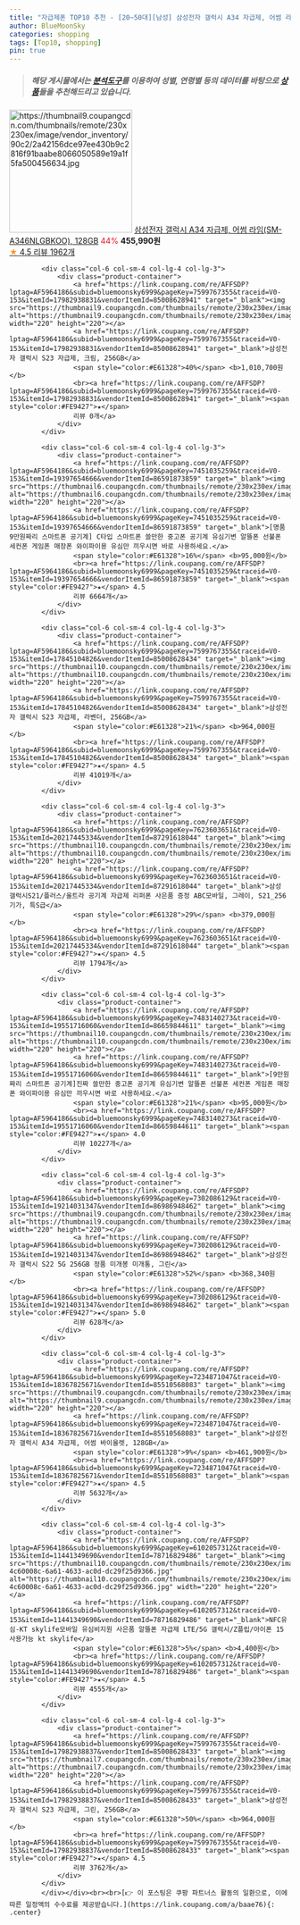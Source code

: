 ```yaml
---
title: "자급제폰 TOP10 추천 - [20~50대][남성] 삼성전자 갤럭시 A34 자급제, 어썸 라임(SM-A346NLGBKOO), 128GB"
author: BlueMoonSky
categories: shopping
tags: [Top10, shopping]
pin: true
---
```


> ##### 해당 게시물에서는 [**분석도구**](https://itemscout.io/)를 이용하여 **성별**, **연령별** 등의 데이터를 바탕으로 [**상품**](https://link.coupang.com/a/baae76)들을 추천해드리고 있습니다.
<div class="container"><div class="row">
            <div class="col-6 col-sm-4 col-lg-4 col-lg-3">
                <div class="product-container">
                    <a href="https://link.coupang.com/re/AFFSDP?lptag=AF5964186&subid=bluemoonsky6999&pageKey=7234871047&traceid=V0-153&itemId=18367825677&vendorItemId=85510568067" target="_blank"><img src="https://thumbnail9.coupangcdn.com/thumbnails/remote/230x230ex/image/vendor_inventory/90c2/2a42156dce97ee430b9c2816f91baabe8066050589e19a1f5fa500456634.jpg" alt="https://thumbnail9.coupangcdn.com/thumbnails/remote/230x230ex/image/vendor_inventory/90c2/2a42156dce97ee430b9c2816f91baabe8066050589e19a1f5fa500456634.jpg" width="220" height="220"></a>
                    <a href="https://link.coupang.com/re/AFFSDP?lptag=AF5964186&subid=bluemoonsky6999&pageKey=7234871047&traceid=V0-153&itemId=18367825677&vendorItemId=85510568067" target="_blank">삼성전자 갤럭시 A34 자급제, 어썸 라임(SM-A346NLGBKOO), 128GB</a>
                    <span style="color:#E61328">44%</span> <b>455,990원</b>
                    <br><a href="https://link.coupang.com/re/AFFSDP?lptag=AF5964186&subid=bluemoonsky6999&pageKey=7234871047&traceid=V0-153&itemId=18367825677&vendorItemId=85510568067" target="_blank"><span style="color:#FE9427">★</span> 4.5
                    리뷰 1962개</a>
                </div>
            </div>
            
            <div class="col-6 col-sm-4 col-lg-4 col-lg-3">
                <div class="product-container">
                    <a href="https://link.coupang.com/re/AFFSDP?lptag=AF5964186&subid=bluemoonsky6999&pageKey=7599767355&traceid=V0-153&itemId=17982938831&vendorItemId=85008628941" target="_blank"><img src="https://thumbnail9.coupangcdn.com/thumbnails/remote/230x230ex/image/rs_quotation_api/iv8uened/94fcdaabfe7a49de89a058462ad5757a.jpg" alt="https://thumbnail9.coupangcdn.com/thumbnails/remote/230x230ex/image/rs_quotation_api/iv8uened/94fcdaabfe7a49de89a058462ad5757a.jpg" width="220" height="220"></a>
                    <a href="https://link.coupang.com/re/AFFSDP?lptag=AF5964186&subid=bluemoonsky6999&pageKey=7599767355&traceid=V0-153&itemId=17982938831&vendorItemId=85008628941" target="_blank">삼성전자 갤럭시 S23 자급제, 크림, 256GB</a>
                    <span style="color:#E61328">40%</span> <b>1,010,700원</b>
                    <br><a href="https://link.coupang.com/re/AFFSDP?lptag=AF5964186&subid=bluemoonsky6999&pageKey=7599767355&traceid=V0-153&itemId=17982938831&vendorItemId=85008628941" target="_blank"><span style="color:#FE9427">★</span> 
                    리뷰 0개</a>
                </div>
            </div>
            
            <div class="col-6 col-sm-4 col-lg-4 col-lg-3">
                <div class="product-container">
                    <a href="https://link.coupang.com/re/AFFSDP?lptag=AF5964186&subid=bluemoonsky6999&pageKey=7451035259&traceid=V0-153&itemId=19397654666&vendorItemId=86591873859" target="_blank"><img src="https://thumbnail6.coupangcdn.com/thumbnails/remote/230x230ex/image/vendor_inventory/dfd3/536ffe1bd6e61a4e4f7abf56e9a51463a8eb5c33eb4b87348b9b94b4ea0c.png" alt="https://thumbnail6.coupangcdn.com/thumbnails/remote/230x230ex/image/vendor_inventory/dfd3/536ffe1bd6e61a4e4f7abf56e9a51463a8eb5c33eb4b87348b9b94b4ea0c.png" width="220" height="220"></a>
                    <a href="https://link.coupang.com/re/AFFSDP?lptag=AF5964186&subid=bluemoonsky6999&pageKey=7451035259&traceid=V0-153&itemId=19397654666&vendorItemId=86591873859" target="_blank">[명품 9만원짜리 스마트폰 공기계] C타입 스마트폰 쓸만한 중고폰 공기계 유심기변 알뜰폰 선불폰 세컨폰 게임폰 매장폰 와이파이용 유심만 끼우시면 바로 사용하세요.</a>
                    <span style="color:#E61328">16%</span> <b>95,000원</b>
                    <br><a href="https://link.coupang.com/re/AFFSDP?lptag=AF5964186&subid=bluemoonsky6999&pageKey=7451035259&traceid=V0-153&itemId=19397654666&vendorItemId=86591873859" target="_blank"><span style="color:#FE9427">★</span> 4.5
                    리뷰 6664개</a>
                </div>
            </div>
            
            <div class="col-6 col-sm-4 col-lg-4 col-lg-3">
                <div class="product-container">
                    <a href="https://link.coupang.com/re/AFFSDP?lptag=AF5964186&subid=bluemoonsky6999&pageKey=7599767355&traceid=V0-153&itemId=17845104826&vendorItemId=85008628434" target="_blank"><img src="https://thumbnail10.coupangcdn.com/thumbnails/remote/230x230ex/image/rs_quotation_api/xltsmxul/9f3b6a0bc622469fb079093229538bdb.jpg" alt="https://thumbnail10.coupangcdn.com/thumbnails/remote/230x230ex/image/rs_quotation_api/xltsmxul/9f3b6a0bc622469fb079093229538bdb.jpg" width="220" height="220"></a>
                    <a href="https://link.coupang.com/re/AFFSDP?lptag=AF5964186&subid=bluemoonsky6999&pageKey=7599767355&traceid=V0-153&itemId=17845104826&vendorItemId=85008628434" target="_blank">삼성전자 갤럭시 S23 자급제, 라벤더, 256GB</a>
                    <span style="color:#E61328">21%</span> <b>964,000원</b>
                    <br><a href="https://link.coupang.com/re/AFFSDP?lptag=AF5964186&subid=bluemoonsky6999&pageKey=7599767355&traceid=V0-153&itemId=17845104826&vendorItemId=85008628434" target="_blank"><span style="color:#FE9427">★</span> 4.5
                    리뷰 41019개</a>
                </div>
            </div>
            
            <div class="col-6 col-sm-4 col-lg-4 col-lg-3">
                <div class="product-container">
                    <a href="https://link.coupang.com/re/AFFSDP?lptag=AF5964186&subid=bluemoonsky6999&pageKey=7623603651&traceid=V0-153&itemId=20217445334&vendorItemId=87291618044" target="_blank"><img src="https://thumbnail10.coupangcdn.com/thumbnails/remote/230x230ex/image/vendor_inventory/8b24/642ad6b3cea7cfabae8b66891e4eff441b1eb3adf3dbe49e51f53c1b0bd2.jpg" alt="https://thumbnail10.coupangcdn.com/thumbnails/remote/230x230ex/image/vendor_inventory/8b24/642ad6b3cea7cfabae8b66891e4eff441b1eb3adf3dbe49e51f53c1b0bd2.jpg" width="220" height="220"></a>
                    <a href="https://link.coupang.com/re/AFFSDP?lptag=AF5964186&subid=bluemoonsky6999&pageKey=7623603651&traceid=V0-153&itemId=20217445334&vendorItemId=87291618044" target="_blank">삼성 갤럭시S21/플러스/울트라 공기계 자급제 리퍼폰 사은품 증정 ABC모바일, 그레이, S21_256기가, 특S급</a>
                    <span style="color:#E61328">29%</span> <b>379,000원</b>
                    <br><a href="https://link.coupang.com/re/AFFSDP?lptag=AF5964186&subid=bluemoonsky6999&pageKey=7623603651&traceid=V0-153&itemId=20217445334&vendorItemId=87291618044" target="_blank"><span style="color:#FE9427">★</span> 4.5
                    리뷰 1794개</a>
                </div>
            </div>
            
            <div class="col-6 col-sm-4 col-lg-4 col-lg-3">
                <div class="product-container">
                    <a href="https://link.coupang.com/re/AFFSDP?lptag=AF5964186&subid=bluemoonsky6999&pageKey=7483140273&traceid=V0-153&itemId=19551716060&vendorItemId=86659844611" target="_blank"><img src="https://thumbnail10.coupangcdn.com/thumbnails/remote/230x230ex/image/vendor_inventory/5d68/0e4d5514929db3f8bd70831234bea99bd0cd269f380c0547a754b3e6a1e2.png" alt="https://thumbnail10.coupangcdn.com/thumbnails/remote/230x230ex/image/vendor_inventory/5d68/0e4d5514929db3f8bd70831234bea99bd0cd269f380c0547a754b3e6a1e2.png" width="220" height="220"></a>
                    <a href="https://link.coupang.com/re/AFFSDP?lptag=AF5964186&subid=bluemoonsky6999&pageKey=7483140273&traceid=V0-153&itemId=19551716060&vendorItemId=86659844611" target="_blank">[9만원짜리 스마트폰 공기계]진짜 쓸만한 중고폰 공기계 유심기변 알뜰폰 선불폰 세컨폰 게임폰 매장폰 와이파이용 유심만 끼우시면 바로 사용하세요.</a>
                    <span style="color:#E61328">21%</span> <b>95,000원</b>
                    <br><a href="https://link.coupang.com/re/AFFSDP?lptag=AF5964186&subid=bluemoonsky6999&pageKey=7483140273&traceid=V0-153&itemId=19551716060&vendorItemId=86659844611" target="_blank"><span style="color:#FE9427">★</span> 4.0
                    리뷰 10227개</a>
                </div>
            </div>
            
            <div class="col-6 col-sm-4 col-lg-4 col-lg-3">
                <div class="product-container">
                    <a href="https://link.coupang.com/re/AFFSDP?lptag=AF5964186&subid=bluemoonsky6999&pageKey=7302086129&traceid=V0-153&itemId=19214031347&vendorItemId=86986948462" target="_blank"><img src="https://thumbnail9.coupangcdn.com/thumbnails/remote/230x230ex/image/vendor_inventory/b51d/fd264c3b291b1203fcc0fca9abbb579b4e1dad79a48f830b59fbac21eab0.jpg" alt="https://thumbnail9.coupangcdn.com/thumbnails/remote/230x230ex/image/vendor_inventory/b51d/fd264c3b291b1203fcc0fca9abbb579b4e1dad79a48f830b59fbac21eab0.jpg" width="220" height="220"></a>
                    <a href="https://link.coupang.com/re/AFFSDP?lptag=AF5964186&subid=bluemoonsky6999&pageKey=7302086129&traceid=V0-153&itemId=19214031347&vendorItemId=86986948462" target="_blank">삼성전자 갤럭시 S22 5G 256GB 정품 미개봉 미개통, 그린</a>
                    <span style="color:#E61328">52%</span> <b>368,340원</b>
                    <br><a href="https://link.coupang.com/re/AFFSDP?lptag=AF5964186&subid=bluemoonsky6999&pageKey=7302086129&traceid=V0-153&itemId=19214031347&vendorItemId=86986948462" target="_blank"><span style="color:#FE9427">★</span> 5.0
                    리뷰 628개</a>
                </div>
            </div>
            
            <div class="col-6 col-sm-4 col-lg-4 col-lg-3">
                <div class="product-container">
                    <a href="https://link.coupang.com/re/AFFSDP?lptag=AF5964186&subid=bluemoonsky6999&pageKey=7234871047&traceid=V0-153&itemId=18367825671&vendorItemId=85510568083" target="_blank"><img src="https://thumbnail9.coupangcdn.com/thumbnails/remote/230x230ex/image/vendor_inventory/90c2/2a42156dce97ee430b9c2816f91baabe8066050589e19a1f5fa500456634.jpg" alt="https://thumbnail9.coupangcdn.com/thumbnails/remote/230x230ex/image/vendor_inventory/90c2/2a42156dce97ee430b9c2816f91baabe8066050589e19a1f5fa500456634.jpg" width="220" height="220"></a>
                    <a href="https://link.coupang.com/re/AFFSDP?lptag=AF5964186&subid=bluemoonsky6999&pageKey=7234871047&traceid=V0-153&itemId=18367825671&vendorItemId=85510568083" target="_blank">삼성전자 갤럭시 A34 자급제, 어썸 바이올렛, 128GB</a>
                    <span style="color:#E61328">9%</span> <b>461,900원</b>
                    <br><a href="https://link.coupang.com/re/AFFSDP?lptag=AF5964186&subid=bluemoonsky6999&pageKey=7234871047&traceid=V0-153&itemId=18367825671&vendorItemId=85510568083" target="_blank"><span style="color:#FE9427">★</span> 4.5
                    리뷰 5632개</a>
                </div>
            </div>
            
            <div class="col-6 col-sm-4 col-lg-4 col-lg-3">
                <div class="product-container">
                    <a href="https://link.coupang.com/re/AFFSDP?lptag=AF5964186&subid=bluemoonsky6999&pageKey=6102057312&traceid=V0-153&itemId=11441349690&vendorItemId=78716829486" target="_blank"><img src="https://thumbnail10.coupangcdn.com/thumbnails/remote/230x230ex/image/retail/images/6512328200982286-4c60008c-6a61-4633-ac0d-dc29f25d9366.jpg" alt="https://thumbnail10.coupangcdn.com/thumbnails/remote/230x230ex/image/retail/images/6512328200982286-4c60008c-6a61-4633-ac0d-dc29f25d9366.jpg" width="220" height="220"></a>
                    <a href="https://link.coupang.com/re/AFFSDP?lptag=AF5964186&subid=bluemoonsky6999&pageKey=6102057312&traceid=V0-153&itemId=11441349690&vendorItemId=78716829486" target="_blank">NFC유심-KT skylife모바일 유심비지원 사은품 알뜰폰 자급제 LTE/5G 갤럭시/Z플립/아이폰 15 사용가능 kt skylife</a>
                    <span style="color:#E61328">5%</span> <b>4,400원</b>
                    <br><a href="https://link.coupang.com/re/AFFSDP?lptag=AF5964186&subid=bluemoonsky6999&pageKey=6102057312&traceid=V0-153&itemId=11441349690&vendorItemId=78716829486" target="_blank"><span style="color:#FE9427">★</span> 4.5
                    리뷰 4555개</a>
                </div>
            </div>
            
            <div class="col-6 col-sm-4 col-lg-4 col-lg-3">
                <div class="product-container">
                    <a href="https://link.coupang.com/re/AFFSDP?lptag=AF5964186&subid=bluemoonsky6999&pageKey=7599767355&traceid=V0-153&itemId=17982938837&vendorItemId=85008628433" target="_blank"><img src="https://thumbnail7.coupangcdn.com/thumbnails/remote/230x230ex/image/rs_quotation_api/wzpodo2y/bfb06c9ef60040c1a5a0b1478093c5c8.jpg" alt="https://thumbnail7.coupangcdn.com/thumbnails/remote/230x230ex/image/rs_quotation_api/wzpodo2y/bfb06c9ef60040c1a5a0b1478093c5c8.jpg" width="220" height="220"></a>
                    <a href="https://link.coupang.com/re/AFFSDP?lptag=AF5964186&subid=bluemoonsky6999&pageKey=7599767355&traceid=V0-153&itemId=17982938837&vendorItemId=85008628433" target="_blank">삼성전자 갤럭시 S23 자급제, 그린, 256GB</a>
                    <span style="color:#E61328">50%</span> <b>964,000원</b>
                    <br><a href="https://link.coupang.com/re/AFFSDP?lptag=AF5964186&subid=bluemoonsky6999&pageKey=7599767355&traceid=V0-153&itemId=17982938837&vendorItemId=85008628433" target="_blank"><span style="color:#FE9427">★</span> 4.5
                    리뷰 3762개</a>
                </div>
            </div>
            </div></div><br><br>[👉 이 포스팅은 쿠팡 파트너스 활동의 일환으로, 이에 따른 일정액의 수수료를 제공받습니다.](https://link.coupang.com/a/baae76){: .center}